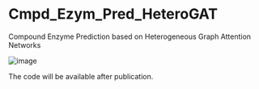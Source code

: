 # Cmpd_Ezym_Pred_HeteroGAT

Compound Enzyme Prediction based on Heterogeneous Graph Attention Networks

![image](https://user-images.githubusercontent.com/47986787/204306788-7377b952-e63d-49ec-ab72-69667ee1f551.png)


The code will be available after publication.
